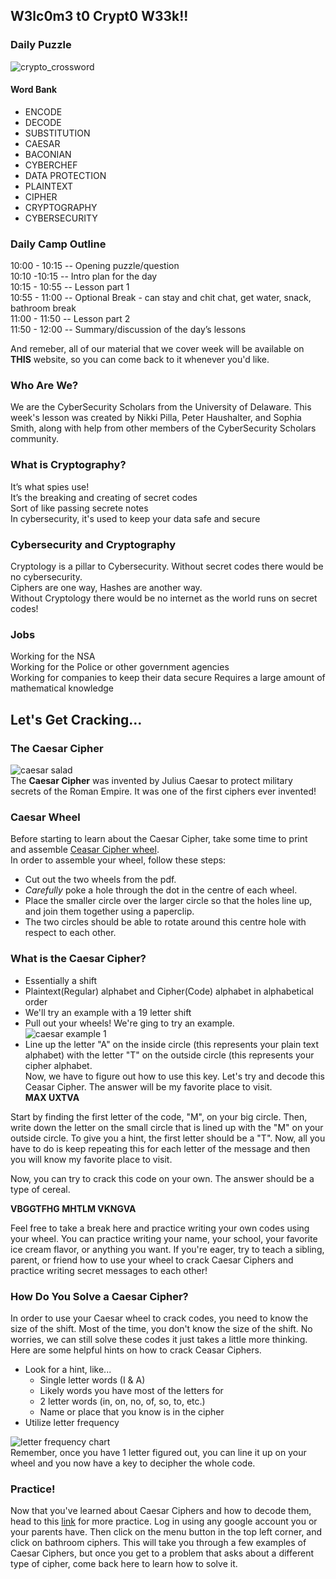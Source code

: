 ## W3lc0m3 t0 Crypt0 W33k!!

### Daily Puzzle

![crypto_crossword](images/crypto_crossword.PNG)

#### Word Bank

- ENCODE  
- DECODE  
- SUBSTITUTION  
- CAESAR  
- BACONIAN  
- CYBERCHEF  
- DATA PROTECTION  
- PLAINTEXT  
- CIPHER  
- CRYPTOGRAPHY  
- CYBERSECURITY

### Daily Camp Outline

10:00 - 10:15 -- Opening puzzle/question  
10:10 -10:15 -- Intro plan for the day  
10:15 - 10:55 -- Lesson part 1  
10:55 - 11:00 -- Optional Break - can stay and chit chat, get water, snack, bathroom break  
11:00 - 11:50 -- Lesson part 2  
11:50 - 12:00 -- Summary/discussion of the day’s lessons  

And remeber, all of our material that we cover week will be available on **THIS** website, so you can come back to it whenever you'd like.

### Who Are We?

We are the CyberSecurity Scholars from the University of Delaware. 
This week's lesson was created by Nikki Pilla, Peter Haushalter, and Sophia Smith, 
along with help from other members of the CyberSecurity Scholars community.

### What is Cryptography?

It’s what spies use!  
It’s the breaking and creating of secret codes  
Sort of like passing secrete notes  
In cybersecurity, it's used to keep your data safe and secure

### Cybersecurity and Cryptography

Cryptology is a pillar to Cybersecurity. Without secret codes there would be no cybersecurity.  
Ciphers are one way, Hashes are another way.  
Without Cryptology there would be no internet as the world runs on secret codes!  

### Jobs 

Working for the NSA  
Working for the Police or other government agencies  
Working for companies to keep their data secure
Requires a large amount of mathematical knowledge 

## Let's Get Cracking...

### The Caesar Cipher

![caesar salad](https://assets.tmecosys.com/image/upload/t_web767x639/img/recipe/vimdb/166356.jpg)  
The **Caesar Cipher** was invented by Julius Caesar to protect military secrets of the Roman Empire. 
It was one of the first ciphers ever invented!  

### Caesar Wheel

Before starting to learn about the Caesar Cipher, take some time to print and assemble [Ceasar Cipher wheel](https://fprint.net/wp-content/uploads/printable-cipher-wheel.pdf).  
In order to assemble your wheel, follow these steps:  
- Cut out the two wheels from the pdf. 
- *Carefully* poke a hole through the dot in the centre of each wheel.
- Place the smaller circle over the larger circle so that the holes line up, and join them
together using a paperclip.
- The two circles should be able to rotate around this centre hole with respect to each
other.

### What is the Caesar Cipher?

- Essentially a shift
- Plaintext(Regular) alphabet and Cipher(Code) alphabet in alphabetical order
- We'll try an example with a 19 letter shift
- Pull out your wheels! We're ging to try an example.  
![caesar example 1](images/caesar1.PNG)  
- Line up the letter "A" on the inside circle (this represents your plain text alphabet) with the letter "T" on the outside circle (this represents your cipher alphabet.  
Now, we have to figure out how to use this key. Let's try and decode this Ceasar Cipher. The answer will be my favorite place to visit.  
**MAX UXTVA**

Start by finding the first letter of the code, "M", on your big circle. Then, write down the letter on the small circle that is lined up with the "M" on your outside circle. To give you a hint, the first letter should be a "T". Now, all you have to do is keep repeating this for each letter of the message and then you will know my favorite place to visit. 

Now, you can try to crack this code on your own. The answer should be a type of cereal.

**VBGGTFHG MHTLM VKNGVA**

Feel free to take a break here and practice writing your own codes using your wheel. You can practice writing your name, your school, your favorite ice cream flavor, or anything you want. If you're eager, try to teach a sibling, parent, or friend how to use your wheel to crack Caesar Ciphers and practice writing secret messages to each other!

### How Do You Solve a Caesar Cipher?

In order to use your Caesar wheel to crack codes, you need to know the size of the shift. Most of the time, you don't know the size of the shift. No worries, we can still solve these codes it just takes a little more thinking. Here are some helpful hints on how to crack Ceasar Ciphers.  
- Look for a hint, like...
  - Single letter words (I & A)
  - Likely words you have most of the letters for
  - 2 letter words (in, on, no, of, so, to, etc.)
  - Name or place that you know is in the cipher
- Utilize letter frequency

![letter frequency chart](images/letter_frequency.PNG)  
Remember, once you have 1 letter figured out, you can line it up on your wheel and you now have a key to decipher the whole code.

### Practice!

Now that you've learned about Caesar Ciphers and how to decode them, head to this [link](learnification.fun) for more practice. Log in using any google account you or your parents have. Then click on the menu button in the top left corner, and click on bathroom ciphers. This will take you through a few examples of Caesar Ciphers, but once you get to a problem that asks about a different type of cipher, come back here to learn how to solve it.

